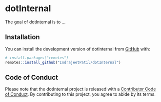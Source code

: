 
<!-- README.md is generated from README.Rmd. Please edit that file -->

# dotInternal

<!-- badges: start -->
<!-- badges: end -->

The goal of dotInternal is to …

## Installation

You can install the development version of dotInternal from
[GitHub](https://github.com/) with:

``` r
# install.packages("remotes")
remotes::install_github("IndrajeetPatil/dotInternal")
```

## Code of Conduct

Please note that the dotInternal project is released with a [Contributor
Code of
Conduct](https://contributor-covenant.org/version/2/1/CODE_OF_CONDUCT.html).
By contributing to this project, you agree to abide by its terms.
